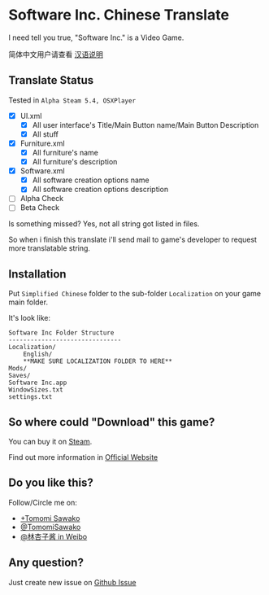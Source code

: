 # Software Inc. Chinese Translate

I need tell you true, "Software Inc." is a Video Game.

简体中文用户请查看 [汉语说明](README_CN.md)

## Translate Status

Tested in `Alpha Steam 5.4, OSXPlayer`

* [x] UI.xml
	* [x] All user interface's Title/Main Button name/Main Button Description
	* [x] All stuff
* [x] Furniture.xml
	* [x] All furniture's name
	* [x] All furniture's description
* [x] Software.xml
	* [x] All software creation options name
	* [x] All software creation options description
* [ ] Alpha Check
* [ ] Beta Check

Is something missed? Yes, not all string got listed in files.

So when i finish this translate i'll send mail to game's developer to request more translatable string.

## Installation

Put `Simplified Chinese` folder to the sub-folder `Localization` on your game main folder.

It's look like:

	Software Inc Folder Structure
	-------------------------------
	Localization/
		English/
		**MAKE SURE LOCALIZATION FOLDER TO HERE**
	Mods/
	Saves/
	Software Inc.app
	WindowSizes.txt
	settings.txt

## So where could "Download" this game?

You can buy it on [Steam](http://store.steampowered.com/app/362620/).

Find out more information in [Official Website](http://softwareinc.coredumping.com/)

## Do you like this?

Follow/Circle me on:

* [+Tomomi Sawako](https://plus.google.com/+TomomiSawako)
* [@TomomiSawako](https://twitter.com/TomomiSawako)
* [@林杏子酱 in Weibo](http://weibo.com/kyokorin)


## Any question?

Just create new issue on [Github Issue](https://github.com/TomomiSawako/SoftwareInc-SimplifiedChinese/issues)
